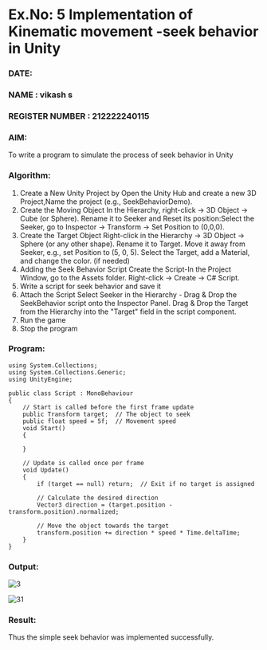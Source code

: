 # Ex.No: 5  Implementation of Kinematic movement -seek behavior in Unity
### DATE: 
### NAME : vikash s
### REGISTER NUMBER : 212222240115
### AIM: 
To write a program to simulate the process of seek behavior in Unity 
### Algorithm:
1. Create a New Unity Project by Open the  Unity Hub and create a new 3D Project,Name the project (e.g., SeekBehaviorDemo).
2. Create the Moving Object
   In the Hierarchy, right-click → 3D Object → Cube (or Sphere).
   Rename it to Seeker and Reset its position:Select the Seeker, go to Inspector → Transform → Set Position to (0,0,0).
3. Create the Target Object
   Right-click in the Hierarchy → 3D Object → Sphere (or any other shape).
   Rename it to Target. Move it away from Seeker, e.g., set Position to (5, 0, 5).
   Select the Target, add a Material, and change the color. (if needed) 
4. Adding the Seek Behavior Script
   Create the Script-In the Project Window, go to the Assets folder.
   Right-click → Create → C# Script.
5. Write a script for seek behavior and save it
6. Attach the Script
   Select Seeker in the Hierarchy - Drag & Drop the SeekBehavior script onto the Inspector Panel.
   Drag & Drop the Target from the Hierarchy into the "Target" field in the script component.
12. Run the game 
13. Stop the program
    
### Program:
```
using System.Collections;
using System.Collections.Generic;
using UnityEngine;

public class Script : MonoBehaviour
{
    // Start is called before the first frame update
    public Transform target;  // The object to seek
    public float speed = 5f;  // Movement speed
    void Start()
    {
        
    }

    // Update is called once per frame
    void Update()
    {
        if (target == null) return;  // Exit if no target is assigned

        // Calculate the desired direction
        Vector3 direction = (target.position - transform.position).normalized;

        // Move the object towards the target
        transform.position += direction * speed * Time.deltaTime;
    }
}
```
### Output:


![3](https://github.com/user-attachments/assets/0fdd759e-c887-408e-8890-9c6a0428b09d)



![31](https://github.com/user-attachments/assets/80726927-8f6e-476c-b26f-16405a16a465)




### Result:
Thus the simple seek behavior was implemented successfully.
